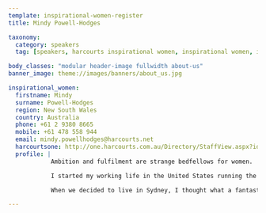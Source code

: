 ```yaml
---
template: inspirational-women-register
title: Mindy Powell-Hodges

taxonomy:
  category: speakers
  tag: [speakers, harcourts inspirational women, inspirational women, inspirational women ambassador, inspirational women speaker]

body_classes: "modular header-image fullwidth about-us"
banner_image: theme://images/banners/about_us.jpg

inspirational_women:
  firstname: Mindy
  surname: Powell-Hodges
  region: New South Wales
  country: Australia
  phone: +61 2 9380 8665
  mobile: +61 478 558 944
  email: mindy.powellhodges@harcourts.net
  harcourtsone: http://one.harcourts.com.au/Directory/StaffView.aspx?id=28917
  profile: |
            Ambition and fulfilment are strange bedfellows for women.

            I started my working life in the United States running the family Thoroughbred Stud and at 18 I started my own business within the thoroughbred industry, by 22 was the first in the United States to hold an executive position that had historically been held by men. Having shaken up the racing industry with gender equality I accepted an invitation from the Royal family in the United Arab Emirate as the Directory of Publicity and Marketing of the Equestrian and Racing Federation. A job that completely changed my life because there I met my wonderful husband and we created a family. This is where fulfilment can get in the way of ambition, having said that I enjoy parenthood and all that it offers.

            When we decided to live in Sydney, I thought what a fantastic opportunity to start with a career change. I wanted something that used my accomplished skill set, but offered different challenges all of which I have found in real estate. When I started in real estate I believe I could have benefitted tremendously if I had, had access to an organisation that offered practical advice and valuable support. So to be invited to take part in this exciting opportunity helping women balance ambition and fulfilment I feel truly blessed.

---
```

